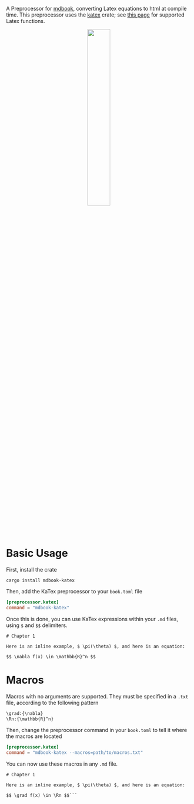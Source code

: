 A Preprocessor for [mdbook](https://github.com/rust-lang/mdBook), converting Latex equations to html at compile time. This preprocessor uses the [katex](https://github.com/xu-cheng/katex-rs) crate; see [this page](https://katex.org/docs/supported.html) for supported Latex functions.


<p align="center">
  <img width="35%" height="35%" src="https://github.com/lzanini/mdbook-katex/blob/master/katex_demo.gif">
</p>

# Basic Usage

First, install the crate

```
cargo install mdbook-katex
```

Then, add the KaTex preprocessor to your `book.toml` file

```toml
[preprocessor.katex]
command = "mdbook-katex"
```

Once this is done, you can use KaTex expressions within your `.md` files, using `$` and `$$` delimiters.

```
# Chapter 1

Here is an inline example, $ \pi(\theta) $, and here is an equation:

$$ \nabla f(x) \in \mathbb{R}^n $$
```

# Macros

Macros with no arguments are supported. They must be specified in a `.txt` file, according to the following pattern

```txt
\grad:{\nabla}
\Rn:{\mathbb{R}^n}
```

Then, change the preprocessor command in your `book.toml` to tell it where the macros are located 

```toml
[preprocessor.katex]
command = "mdbook-katex --macros=path/to/macros.txt"
```

You can now use these macros in any `.md` file.

```
# Chapter 1

Here is an inline example, $ \pi(\theta) $, and here is an equation:

$$ \grad f(x) \in \Rn $$```

